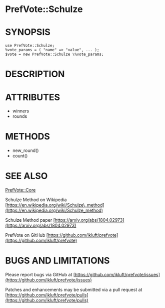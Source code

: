 # PrefVote::Schulze

# SYNOPSIS

    use PrefVote::Schulze;
    %vote_params = ( "name" => "value", ... );
    $vote = new PrefVote::Schulze \%vote_params;

# DESCRIPTION

# ATTRIBUTES

- winners
- rounds

# METHODS

- new\_round()
- count()

# SEE ALSO

[PrefVote::Core](https://metacpan.org/pod/PrefVote%3A%3ACore)

Schulze Method on Wikipedia [https://en.wikipedia.org/wiki/Schulze\_method](https://en.wikipedia.org/wiki/Schulze_method)

Schulze Method paper [https://arxiv.org/abs/1804.02973](https://arxiv.org/abs/1804.02973)

PrefVote on GitHub [https://github.com/ikluft/prefvote](https://github.com/ikluft/prefvote)

# BUGS AND LIMITATIONS

Please report bugs via GitHub at [https://github.com/ikluft/prefvote/issues](https://github.com/ikluft/prefvote/issues)

Patches and enhancements may be submitted via a pull request at [https://github.com/ikluft/prefvote/pulls](https://github.com/ikluft/prefvote/pulls)
